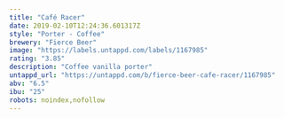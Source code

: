 ```yaml
---
title: "Café Racer"
date: 2019-02-10T12:24:36.601317Z
style: "Porter - Coffee"
brewery: "Fierce Beer"
image: "https://labels.untappd.com/labels/1167985"
rating: "3.85"
description: "Coffee vanilla porter"
untappd_url: "https://untappd.com/b/fierce-beer-cafe-racer/1167985"
abv: "6.5"
ibu: "25"
robots: noindex,nofollow
---
```

